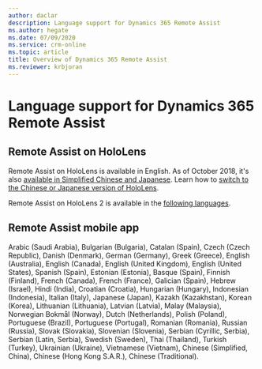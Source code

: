 ```yaml
---
author: daclar
description: Language support for Dynamics 365 Remote Assist
ms.author: hegate
ms.date: 07/09/2020
ms.service: crm-online
ms.topic: article
title: Overview of Dynamics 365 Remote Assist
ms.reviewer: krbjoran
---
```


# Language support for Dynamics 365 Remote Assist

## Remote Assist on HoloLens

Remote Assist on HoloLens is available in English. As of October 2018, it's also [available in Simplified Chinese and Japanese](https://docs.microsoft.com/windows/mixed-reality/release-notes-october-2018#for-international-customers). Learn how to [switch to the Chinese or Japanese version of HoloLens](https://docs.microsoft.com/hololens/hololens1-install-localized).

Remote Assist on HoloLens 2 is available in the [following languages](https://docs.microsoft.com/hololens/hololens2-language-support).

## Remote Assist mobile app

Arabic (Saudi Arabia), Bulgarian (Bulgaria), Catalan (Spain), Czech (Czech Republic), Danish (Denmark), German (Germany), Greek (Greece), English (Australia), English (Canada), English (United Kingdom), English (United States), Spanish (Spain), Estonian (Estonia), Basque (Spain), Finnish (Finland), French (Canada), French (France), Galician (Spain), Hebrew (Israel), Hindi (India), Croatian (Croatia), Hungarian (Hungary), Indonesian (Indonesia), Italian (Italy), Japanese (Japan), Kazakh (Kazakhstan), Korean (Korea), Lithuanian (Lithuania), Latvian (Latvia), Malay (Malaysia), Norwegian Bokmål (Norway), Dutch (Netherlands), Polish (Poland), Portuguese (Brazil), Portuguese (Portugal), Romanian (Romania), Russian (Russia), Slovak (Slovakia), Slovenian (Slovenia), Serbian (Cyrillic, Serbia), Serbian (Latin, Serbia), Swedish (Sweden), Thai (Thailand), Turkish (Turkey), Ukrainian (Ukraine), Vietnamese (Vietnam), Chinese (Simplified, China), Chinese (Hong Kong S.A.R.), Chinese (Traditional).

